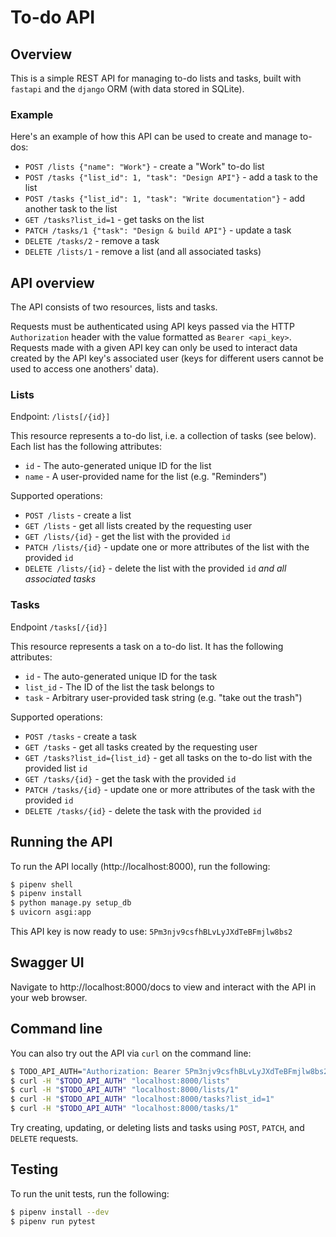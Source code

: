 # To-do API

## Overview

This is a simple REST API for managing to-do lists and tasks, built with
`fastapi` and the `django` ORM (with data stored in SQLite).

### Example

Here's an example of how this API can be used to create and manage to-dos:

* `POST /lists {"name": "Work"}` - create a "Work" to-do list
* `POST /tasks {"list_id": 1, "task": "Design API"}` - add a task to the list
* `POST /tasks {"list_id": 1, "task": "Write documentation"}` - add another task to the list
* `GET /tasks?list_id=1` - get tasks on the list
* `PATCH /tasks/1 {"task": "Design & build API"}` - update a task
* `DELETE /tasks/2` - remove a task
* `DELETE /lists/1` - remove a list (and all associated tasks)

## API overview

The API consists of two resources, lists and tasks.

Requests must be authenticated using API keys passed via the HTTP
`Authorization` header with the value formatted as `Bearer <api_key>`. Requests
made with a given API key can only be used to interact data created by the API
key's associated user (keys for different users cannot be used to access one
anothers' data).

### Lists

Endpoint: `/lists[/{id}]`

This resource represents a to-do list, i.e. a collection of tasks (see below).
Each list has the following attributes:
* `id` - The auto-generated unique ID for the list
* `name` - A user-provided name for the list (e.g. "Reminders")

Supported operations:
* `POST /lists` - create a list
* `GET /lists` - get all lists created by the requesting user
* `GET /lists/{id}` - get the list with the provided `id`
* `PATCH /lists/{id}` - update one or more attributes of the list with the provided `id`
* `DELETE /lists/{id}` - delete the list with the provided `id` *and all associated tasks*

### Tasks

Endpoint `/tasks[/{id}]`

This resource represents a task on a to-do list. It has the following
attributes:
* `id` - The auto-generated unique ID for the task
* `list_id` - The ID of the list the task belongs to
* `task` - Arbitrary user-provided task string (e.g. "take out the trash")

Supported operations:
* `POST /tasks` - create a task
* `GET /tasks` - get all tasks created by the requesting user
* `GET /tasks?list_id={list_id}` - get all tasks on the to-do list with the provided list `id`
* `GET /tasks/{id}` - get the task with the provided `id`
* `PATCH /tasks/{id}` - update one or more attributes of the task with the provided `id`
* `DELETE /tasks/{id}` - delete the task with the provided `id`

## Running the API

To run the API locally (http://localhost:8000), run the following:

```sh
$ pipenv shell
$ pipenv install
$ python manage.py setup_db
$ uvicorn asgi:app
```

This API key is now ready to use: `5Pm3njv9csfhBLvLyJXdTeBFmjlw8bs2`

## Swagger UI

Navigate to http://localhost:8000/docs to view and interact with the API in your
web browser.

## Command line

You can also try out the API via `curl` on the command line:

```sh
$ TODO_API_AUTH="Authorization: Bearer 5Pm3njv9csfhBLvLyJXdTeBFmjlw8bs2"
$ curl -H "$TODO_API_AUTH" "localhost:8000/lists"
$ curl -H "$TODO_API_AUTH" "localhost:8000/lists/1"
$ curl -H "$TODO_API_AUTH" "localhost:8000/tasks?list_id=1"
$ curl -H "$TODO_API_AUTH" "localhost:8000/tasks/1"
```

Try creating, updating, or deleting lists and tasks using `POST`, `PATCH`, and
`DELETE` requests.

## Testing

To run the unit tests, run the following:

```sh
$ pipenv install --dev
$ pipenv run pytest
```
